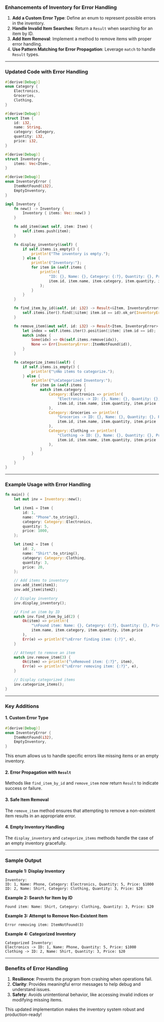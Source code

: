 ### Enhancements of Inventory for Error Handling

1. **Add a Custom Error Type**: Define an enum to represent possible errors in the inventory.
2. **Handle Invalid Item Searches**: Return a `Result` when searching for an item by ID.
3. **Add Item Removal**: Implement a method to remove items with proper error handling.
4. **Use Pattern Matching for Error Propagation**: Leverage `match` to handle `Result` types.

---

### Updated Code with Error Handling

```rust
#[derive(Debug)]
enum Category {
    Electronics,
    Groceries,
    Clothing,
}

#[derive(Debug)]
struct Item {
    id: i32,
    name: String,
    category: Category,
    quantity: i32,
    price: i32,
}

#[derive(Debug)]
struct Inventory {
    items: Vec<Item>,
}

#[derive(Debug)]
enum InventoryError {
    ItemNotFound(i32),
    EmptyInventory,
}

impl Inventory {
    fn new() -> Inventory {
        Inventory { items: Vec::new() }
    }

    fn add_item(&mut self, item: Item) {
        self.items.push(item);
    }

    fn display_inventory(&self) {
        if self.items.is_empty() {
            println!("The inventory is empty.");
        } else {
            println!("Inventory:");
            for item in &self.items {
                println!(
                    "ID: {}, Name: {}, Category: {:?}, Quantity: {}, Price: ${}",
                    item.id, item.name, item.category, item.quantity, item.price
                );
            }
        }
    }

    fn find_item_by_id(&self, id: i32) -> Result<&Item, InventoryError> {
        self.items.iter().find(|&item| item.id == id).ok_or(InventoryError::ItemNotFound(id))
    }

    fn remove_item(&mut self, id: i32) -> Result<Item, InventoryError> {
        let index = self.items.iter().position(|item| item.id == id);
        match index {
            Some(idx) => Ok(self.items.remove(idx)),
            None => Err(InventoryError::ItemNotFound(id)),
        }
    }

    fn categorize_items(&self) {
        if self.items.is_empty() {
            println!("\nNo items to categorize.");
        } else {
            println!("\nCategorized Inventory:");
            for item in &self.items {
                match item.category {
                    Category::Electronics => println!(
                        "Electronics -> ID: {}, Name: {}, Quantity: {}, Price: ${}",
                        item.id, item.name, item.quantity, item.price
                    ),
                    Category::Groceries => println!(
                        "Groceries -> ID: {}, Name: {}, Quantity: {}, Price: ${}",
                        item.id, item.name, item.quantity, item.price
                    ),
                    Category::Clothing => println!(
                        "Clothing -> ID: {}, Name: {}, Quantity: {}, Price: ${}",
                        item.id, item.name, item.quantity, item.price
                    ),
                }
            }
        }
    }
}
```

---

### Example Usage with Error Handling

```rust
fn main() {
    let mut inv = Inventory::new();

    let item1 = Item {
        id: 1,
        name: "Phone".to_string(),
        category: Category::Electronics,
        quantity: 5,
        price: 1000,
    };

    let item2 = Item {
        id: 2,
        name: "Shirt".to_string(),
        category: Category::Clothing,
        quantity: 3,
        price: 20,
    };

    // Add items to inventory
    inv.add_item(item1);
    inv.add_item(item2);

    // Display inventory
    inv.display_inventory();

    // Find an item by ID
    match inv.find_item_by_id(2) {
        Ok(item) => println!(
            "\nFound item: Name: {}, Category: {:?}, Quantity: {}, Price: ${}",
            item.name, item.category, item.quantity, item.price
        ),
        Err(e) => println!("\nError finding item: {:?}", e),
    }

    // Attempt to remove an item
    match inv.remove_item(3) {
        Ok(item) => println!("\nRemoved item: {:?}", item),
        Err(e) => println!("\nError removing item: {:?}", e),
    }

    // Display categorized items
    inv.categorize_items();
}
```

---

### Key Additions

#### 1. **Custom Error Type**
```rust
#[derive(Debug)]
enum InventoryError {
    ItemNotFound(i32),
    EmptyInventory,
}
```

This enum allows us to handle specific errors like missing items or an empty inventory.

#### 2. **Error Propagation with `Result`**
Methods like `find_item_by_id` and `remove_item` now return `Result` to indicate success or failure.

#### 3. **Safe Item Removal**
The `remove_item` method ensures that attempting to remove a non-existent item results in an appropriate error.

#### 4. **Empty Inventory Handling**
The `display_inventory` and `categorize_items` methods handle the case of an empty inventory gracefully.

---

### Sample Output

**Example 1: Display Inventory**
```
Inventory:
ID: 1, Name: Phone, Category: Electronics, Quantity: 5, Price: $1000
ID: 2, Name: Shirt, Category: Clothing, Quantity: 3, Price: $20
```

**Example 2: Search for Item by ID**
```
Found item: Name: Shirt, Category: Clothing, Quantity: 3, Price: $20
```

**Example 3: Attempt to Remove Non-Existent Item**
```
Error removing item: ItemNotFound(3)
```

**Example 4: Categorized Inventory**
```
Categorized Inventory:
Electronics -> ID: 1, Name: Phone, Quantity: 5, Price: $1000
Clothing -> ID: 2, Name: Shirt, Quantity: 3, Price: $20
```

---

### Benefits of Error Handling
1. **Resilience**: Prevents the program from crashing when operations fail.
2. **Clarity**: Provides meaningful error messages to help debug and understand issues.
3. **Safety**: Avoids unintentional behavior, like accessing invalid indices or modifying missing items.

This updated implementation makes the inventory system robust and production-ready!
